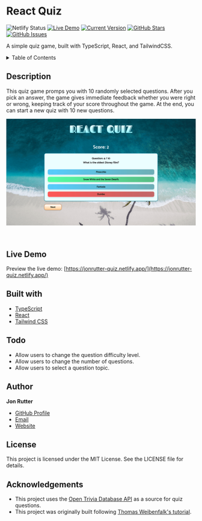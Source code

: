 # React Quiz

![Netlify Status](https://api.netlify.com/api/v1/badges/6a656174-7eb1-4a23-8622-8a55da564854/deploy-status)
[![Live Demo](https://img.shields.io/badge/demo-online-green.svg)](https://jonrutter-quiz.netlify.app/)
[![Current Version](https://img.shields.io/badge/version-1.0.1-green.svg)](https://github.com/rutterjt/react-ts-quiz)
[![GitHub Stars](https://img.shields.io/github/stars/rutterjt/react-ts-quiz.svg)](https://github.com/rutterjt/react-ts-quiz/stargazers)
[![GitHub Issues](https://img.shields.io/github/issues/rutterjt/react-ts-quiz.svg)](https://github.com/rutterjt/react-ts-quiz/issues)

A simple quiz game, built with TypeScript, React, and TailwindCSS.

<details>
  <summary>Table of Contents</summary>
  <ol>
    <li><a href="#description">Description</a></li>
    <li><a href="#live-demo">Live Demo</a></li>
    <li><a href="#built-with">Built With</a></li>
    <li><a href="#todo">Todo</a></li>
    <li><a href="#author">Author</a></li>
    <li><a href="#license">License</a></li>
    <li><a href="#acknowledgements">Acknowledgments</a></li>
  </ol>
</details>

## Description

This quiz game promps you with 10 randomly selected questions. After you pick an answer, the game gives immediate feedback whether you were right or wrong, keeping track of your score throughout the game. At the end, you can start a new quiz with 10 new questions.

![Preview of the React Quiz App project](./github/preview-main.png)

<br />

## Live Demo

Preview the live demo: [https://jonrutter-quiz.netlify.app/](https://jonrutter-quiz.netlify.app/)

## Built with

- [TypeScript](https://www.typescriptlang.org/)
- [React](https://reactjs.org/)
- [Tailwind CSS](https://tailwindcss.com/)

## Todo

- Allow users to change the question difficulty level.
- Allow users to change the number of questions.
- Allow users to select a question topic.

## Author

**Jon Rutter**

- [GitHub Profile](https://www.github.com/rutterjt)
- [Email](mailto:contact@jonrutter.com)
- [Website](https://www.jonrutter.com)

## License

This project is licensed under the MIT License. See the LICENSE file for details.

## Acknowledgements

- This project uses the [Open Trivia Database API](https://opentdb.com/) as a source for quiz questions.
- This project was originally built following [Thomas Weibenfalk's tutorial](https://www.youtube.com/watch?v=F2JCjVSZlG0).
